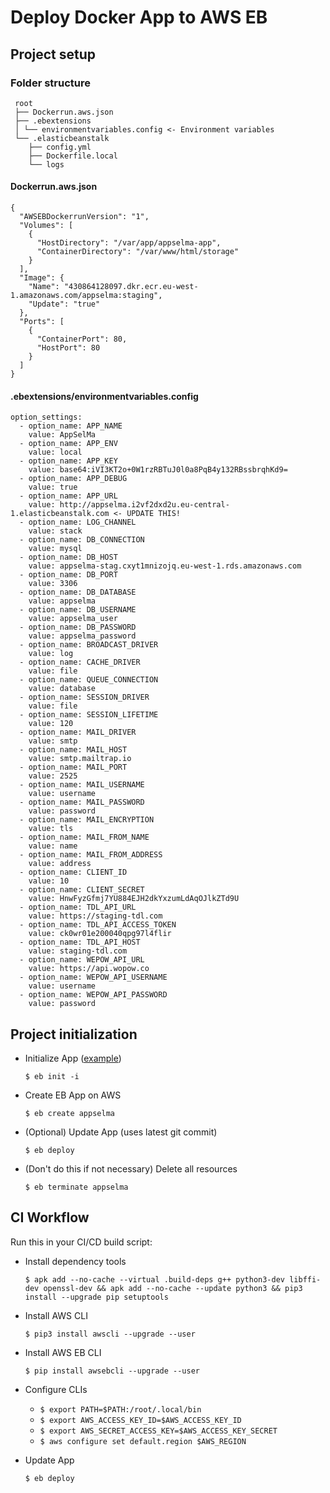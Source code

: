 # Deploy Docker App to AWS EB

## Project setup

### Folder structure

```
 root
 ├── Dockerrun.aws.json
 ├── .ebextensions
 │ └── environmentvariables.config <- Environment variables
 └── .elasticbeanstalk
    ├── config.yml
    ├── Dockerfile.local
    └── logs
```

#### Dockerrun.aws.json

```
{
  "AWSEBDockerrunVersion": "1",
  "Volumes": [
    {
      "HostDirectory": "/var/app/appselma-app",
      "ContainerDirectory": "/var/www/html/storage"
    }
  ],
  "Image": {
    "Name": "430864128097.dkr.ecr.eu-west-1.amazonaws.com/appselma:staging",
    "Update": "true"
  },
  "Ports": [
    {
      "ContainerPort": 80,
      "HostPort": 80
    }
  ]
}

```

#### .ebextensions/environmentvariables.config

```
option_settings:
  - option_name: APP_NAME
    value: AppSelMa
  - option_name: APP_ENV
    value: local
  - option_name: APP_KEY
    value: base64:iVI3KT2o+0W1rzRBTuJ0l0a8PqB4y132RBssbrqhKd9=
  - option_name: APP_DEBUG
    value: true
  - option_name: APP_URL
    value: http://appselma.i2vf2dxd2u.eu-central-1.elasticbeanstalk.com <- UPDATE THIS!
  - option_name: LOG_CHANNEL
    value: stack
  - option_name: DB_CONNECTION
    value: mysql
  - option_name: DB_HOST
    value: appselma-stag.cxyt1mnizojq.eu-west-1.rds.amazonaws.com
  - option_name: DB_PORT
    value: 3306
  - option_name: DB_DATABASE
    value: appselma
  - option_name: DB_USERNAME
    value: appselma_user
  - option_name: DB_PASSWORD
    value: appselma_password
  - option_name: BROADCAST_DRIVER
    value: log
  - option_name: CACHE_DRIVER
    value: file
  - option_name: QUEUE_CONNECTION
    value: database
  - option_name: SESSION_DRIVER
    value: file
  - option_name: SESSION_LIFETIME
    value: 120
  - option_name: MAIL_DRIVER
    value: smtp
  - option_name: MAIL_HOST
    value: smtp.mailtrap.io
  - option_name: MAIL_PORT
    value: 2525
  - option_name: MAIL_USERNAME
    value: username
  - option_name: MAIL_PASSWORD
    value: password
  - option_name: MAIL_ENCRYPTION
    value: tls
  - option_name: MAIL_FROM_NAME
    value: name
  - option_name: MAIL_FROM_ADDRESS
    value: address
  - option_name: CLIENT_ID
    value: 10
  - option_name: CLIENT_SECRET
    value: HnwFyzGfmj7YU884EJH2dkYxzumLdAqOJlkZTd9U
  - option_name: TDL_API_URL
    value: https://staging-tdl.com
  - option_name: TDL_API_ACCESS_TOKEN
    value: ck0wr01e200040qpg97l4flir
  - option_name: TDL_API_HOST
    value: staging-tdl.com
  - option_name: WEPOW_API_URL
    value: https://api.wopow.co
  - option_name: WEPOW_API_USERNAME
    value: username
  - option_name: WEPOW_API_PASSWORD
    value: password

```

## Project initialization

- Initialize App ([example](https://docs.aws.amazon.com/elasticbeanstalk/latest/dg/eb3-init.html#eb3-initexample))

  `$ eb init -i`

- Create EB App on AWS

  `$ eb create appselma`

- (Optional) Update App (uses latest git commit)

  `$ eb deploy`

- (Don't do this if not necessary) Delete all resources

  `$ eb terminate appselma`

## CI Workflow

Run this in your CI/CD build script:

- Install dependency tools

  `$ apk add --no-cache --virtual .build-deps g++ python3-dev libffi-dev openssl-dev && apk add --no-cache --update python3 && pip3 install --upgrade pip setuptools`

- Install AWS CLI

  `$ pip3 install awscli --upgrade --user`

- Install AWS EB CLI

  `$ pip install awsebcli --upgrade --user`

- Configure CLIs

  - `$ export PATH=$PATH:/root/.local/bin`
  - `$ export AWS_ACCESS_KEY_ID=$AWS_ACCESS_KEY_ID`
  - `$ export AWS_SECRET_ACCESS_KEY=$AWS_ACCESS_KEY_SECRET`
  - `$ aws configure set default.region $AWS_REGION`

- Update App

  `$ eb deploy`
